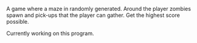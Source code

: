 A game where a maze in randomly generated. Around the player zombies spawn and pick-ups that the player can gather. Get the highest score possible.

Currently working on this program.